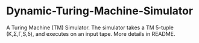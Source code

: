 # Dynamic-Turing-Machine-Simulator
A Turing Machine (TM) Simulator. The simulator takes a TM 5-tuple (K,Σ,Γ,S,δ), and executes on an input tape. More details in README.
